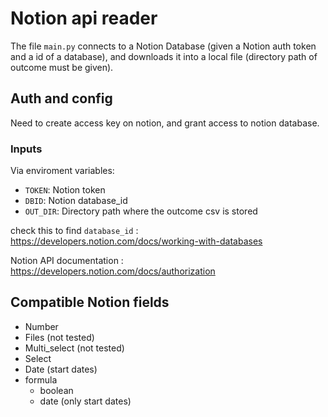 # Notion api reader

The file `main.py` connects to a Notion Database (given a Notion auth token and a id of a database), and downloads it into a local file (directory path of outcome must be given). 

## Auth and config
Need to create access key on notion, and grant access to notion database.

### Inputs

Via enviroment variables:
- `TOKEN`: Notion token
- `DBID`: Notion database_id
- `OUT_DIR`: Directory path where the outcome csv is stored 

check this to find `database_id` : https://developers.notion.com/docs/working-with-databases

Notion API documentation : https://developers.notion.com/docs/authorization

## Compatible Notion fields

* Number
* Files (not tested)
* Multi_select (not tested)
* Select
* Date (start dates)
* formula
  * boolean
  * date (only start dates)
